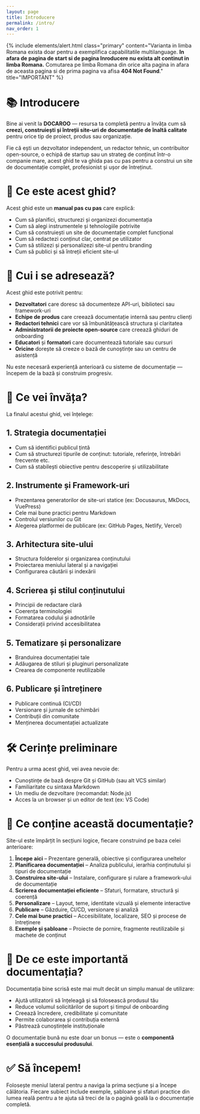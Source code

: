 ```yaml
---
layout: page
title: Introducere
permalink: /intro/
nav_order: 1
---
```


{% include elements/alert.html class="primary" content="Varianta in limba Romana exista doar pentru a exemplifica capabilitatile multilanguage. **In afara de pagina de start si de pagina Inroducere nu exista alt continut in limba Romana.** Comutarea pe limba Romana din orice alta pagina in afara de aceasta pagina si de prima pagina va afisa **404 Not Found**." title="IMPORTANT" %}

# 📚 Introducere

Bine ai venit la **DOCAROO** — resursa ta completă pentru a învăța cum să **creezi, construiești și întreții site-uri de documentație de înaltă calitate** pentru orice tip de proiect, produs sau organizație.

Fie că ești un dezvoltator independent, un redactor tehnic, un contribuitor open-source, o echipă de startup sau un strateg de conținut într-o companie mare, acest ghid te va ghida pas cu pas pentru a construi un site de documentație complet, profesionist și ușor de întreținut.

# 🚀 Ce este acest ghid?

Acest ghid este un **manual pas cu pas** care explică:

- Cum să planifici, structurezi și organizezi documentația  
- Cum să alegi instrumentele și tehnologiile potrivite  
- Cum să construiești un site de documentație complet funcțional  
- Cum să redactezi conținut clar, centrat pe utilizator  
- Cum să stilizezi și personalizezi site-ul pentru branding  
- Cum să publici și să întreții eficient site-ul  

# 📌 Cui i se adresează?

Acest ghid este potrivit pentru:

- **Dezvoltatori** care doresc să documenteze API-uri, biblioteci sau framework-uri  
- **Echipe de produs** care creează documentație internă sau pentru clienți  
- **Redactori tehnici** care vor să îmbunătățească structura și claritatea  
- **Administratorii de proiecte open-source** care creează ghiduri de onboarding  
- **Educatori** și **formatori** care documentează tutoriale sau cursuri  
- **Oricine** dorește să creeze o bază de cunoștințe sau un centru de asistență  

Nu este necesară experiență anterioară cu sisteme de documentație — începem de la bază și construim progresiv.

# 🧱 Ce vei învăța?

La finalul acestui ghid, vei înțelege:

## 1. Strategia documentației
- Cum să identifici publicul țintă  
- Cum să structurezi tipurile de conținut: tutoriale, referințe, întrebări frecvente etc.  
- Cum să stabilești obiective pentru descoperire și utilizabilitate  

## 2. Instrumente și Framework-uri
- Prezentarea generatorilor de site-uri statice (ex: Docusaurus, MkDocs, VuePress)  
- Cele mai bune practici pentru Markdown  
- Controlul versiunilor cu Git  
- Alegerea platformei de publicare (ex: GitHub Pages, Netlify, Vercel)  

## 3. Arhitectura site-ului
- Structura folderelor și organizarea conținutului  
- Proiectarea meniului lateral și a navigației  
- Configurarea căutării și indexării  

## 4. Scrierea și stilul conținutului
- Principii de redactare clară  
- Coerența terminologiei  
- Formatarea codului și adnotările  
- Considerații privind accesibilitatea  

## 5. Tematizare și personalizare
- Branduirea documentației tale  
- Adăugarea de stiluri și pluginuri personalizate  
- Crearea de componente reutilizabile  

## 6. Publicare și întreținere
- Publicare continuă (CI/CD)  
- Versionare și jurnale de schimbări  
- Contribuții din comunitate  
- Menținerea documentației actualizate  

# 🛠️ Cerințe preliminare

Pentru a urma acest ghid, vei avea nevoie de:

- Cunoștințe de bază despre Git și GitHub (sau alt VCS similar)  
- Familiaritate cu sintaxa Markdown  
- Un mediu de dezvoltare (recomandat: Node.js)  
- Acces la un browser și un editor de text (ex: VS Code)

# 📁 Ce conține această documentație?

Site-ul este împărțit în secțiuni logice, fiecare construind pe baza celei anterioare:

1. **Începe aici** – Prezentare generală, obiective și configurarea uneltelor  
2. **Planificarea documentației** – Analiza publicului, ierarhia conținutului și tipuri de documentație  
3. **Construirea site-ului** – Instalare, configurare și rulare a framework-ului de documentație  
4. **Scrierea documentației eficiente** – Sfaturi, formatare, structură și coerență  
5. **Personalizare** – Layout, teme, identitate vizuală și elemente interactive  
6. **Publicare** – Găzduire, CI/CD, versionare și analiză  
7. **Cele mai bune practici** – Accesibilitate, localizare, SEO și procese de întreținere  
8. **Exemple și șabloane** – Proiecte de pornire, fragmente reutilizabile și machete de conținut  

# 🧭 De ce este importantă documentația?

Documentația bine scrisă este mai mult decât un simplu manual de utilizare:

- Ajută utilizatorii să înțeleagă și să folosească produsul tău  
- Reduce volumul solicitărilor de suport și timpul de onboarding  
- Creează încredere, credibilitate și comunitate  
- Permite colaborarea și contribuția externă  
- Păstrează cunoștințele instituționale  

O documentație bună nu este doar un bonus — este o **componentă esențială a succesului produsului**.

# ✅ Să începem!

Folosește meniul lateral pentru a naviga la prima secțiune și a începe călătoria. Fiecare subiect include exemple, șabloane și sfaturi practice din lumea reală pentru a te ajuta să treci de la o pagină goală la o documentație completă.
